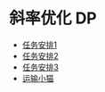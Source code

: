 # 斜率优化 DP

- [任务安排1](Task1.py)
- [任务安排2](Task2.py)
- [任务安排3](Task3.py)
- [运输小猫](TransportingKittens.py)